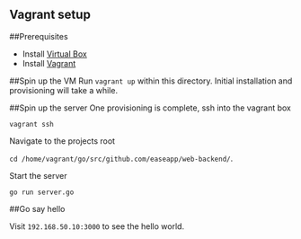 Vagrant setup
-------------
##Prerequisites
* Install [Virtual Box](https://www.virtualbox.org/wiki/Downloads)
* Install [Vagrant](https://www.vagrantup.com/downloads.html)

##Spin up the VM
Run `vagrant up` within this directory.
Initial installation and provisioning will take a while.

##Spin up the server
One provisioning is complete, ssh into the vagrant box

`vagrant ssh`

Navigate to the projects root

`cd /home/vagrant/go/src/github.com/easeapp/web-backend/`.

Start the server

`go run server.go`

##Go say hello

Visit `192.168.50.10:3000` to see the hello world.
